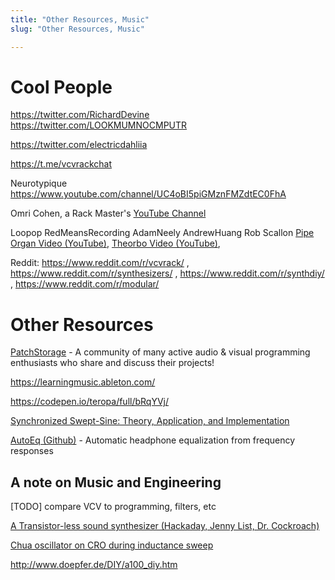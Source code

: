 ```yaml
---
title: "Other Resources, Music"
slug: "Other Resources, Music"

---
```


# Cool People

https://twitter.com/RichardDevine
https://twitter.com/LOOKMUMNOCMPUTR

https://twitter.com/electricdahliia

https://t.me/vcvrackchat

Neurotypique https://www.youtube.com/channel/UC4oBI5piGMznFMZdtEC0FhA

Omri Cohen, a Rack Master's [YouTube Channel](https://www.youtube.com/channel/UCuWKHSHTHMV_nVSeNH4gYAg)

Loopop
RedMeansRecording
AdamNeely
AndrewHuang
Rob Scallon [Pipe Organ Video (YouTube)](https://www.youtube.com/watch?v=JeB3JnKp8To), [Theorbo Video (YouTube)](https://www.youtube.com/watch?v=48RVcbkhNHQ),

Reddit: https://www.reddit.com/r/vcvrack/ , https://www.reddit.com/r/synthesizers/ , https://www.reddit.com/r/synthdiy/ , https://www.reddit.com/r/modular/

# Other Resources

[PatchStorage](https://patchstorage.com) - A community of many active audio & visual programming enthusiasts who share and discuss their projects!

https://learningmusic.ableton.com/

https://codepen.io/teropa/full/bRqYVj/

[Synchronized Swept-Sine: Theory, Application, and Implementation](https://hal.archives-ouvertes.fr/hal-02504321/document)

[AutoEq (Github)](https://github.com/jaakkopasanen/AutoEq) - Automatic headphone equalization from frequency responses

## A note on Music and Engineering

[TODO] compare VCV to programming, filters, etc

[A Transistor-less sound synthesizer (Hackaday, Jenny List, Dr. Cockroach)](https://hackaday.com/2020/10/24/a-transistor-less-sound-synthesizer/)

[Chua oscillator on CRO during inductance sweep](https://www.youtube.com/watch?v=WRXP0ZeIrlM)

http://www.doepfer.de/DIY/a100_diy.htm
